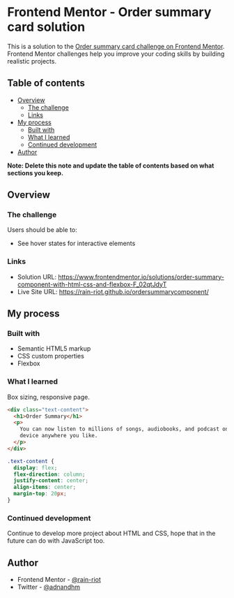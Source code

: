 # Frontend Mentor - Order summary card solution

This is a solution to the [Order summary card challenge on Frontend Mentor](https://www.frontendmentor.io/challenges/order-summary-component-QlPmajDUj). Frontend Mentor challenges help you improve your coding skills by building realistic projects.

## Table of contents

- [Overview](#overview)
  - [The challenge](#the-challenge)
  - [Links](#links)
- [My process](#my-process)
  - [Built with](#built-with)
  - [What I learned](#what-i-learned)
  - [Continued development](#continued-development)
- [Author](#author)

**Note: Delete this note and update the table of contents based on what sections you keep.**

## Overview

### The challenge

Users should be able to:

- See hover states for interactive elements

### Links

- Solution URL: https://www.frontendmentor.io/solutions/order-summary-component-with-html-css-and-flexbox-F_02qtJdyT
- Live Site URL: https://rain-riot.github.io/ordersummarycomponent/

## My process

### Built with

- Semantic HTML5 markup
- CSS custom properties
- Flexbox

### What I learned

Box sizing, responsive page.

```html
<div class="text-content">
  <h1>Order Summary</h1>
  <p>
    You can now listen to millions of songs, audiobooks, and podcast on any
    device anywhere you like.
  </p>
</div>
```

```css
.text-content {
  display: flex;
  flex-direction: column;
  justify-content: center;
  align-items: center;
  margin-top: 20px;
}
```

### Continued development

Continue to develop more project about HTML and CSS, hope that in the future can do with JavaScript too.

## Author

- Frontend Mentor - [@rain-riot](https://www.frontendmentor.io/profile/rain-riot)
- Twitter - [@adnandhm](https://www.twitter.com/adnandhm)
